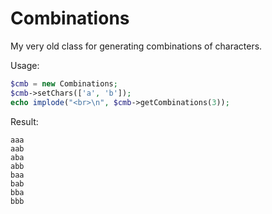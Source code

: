 Combinations
============
My very old class for generating combinations of characters.


Usage:
```php
$cmb = new Combinations;
$cmb->setChars(['a', 'b']);
echo implode("<br>\n", $cmb->getCombinations(3));
```

Result:
```
aaa
aab
aba
abb
baa
bab
bba
bbb
```

